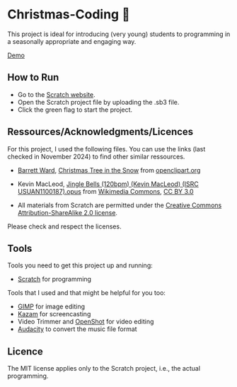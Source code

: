 # Christmas-Coding 🎄

This project is ideal for introducing (very young) students to programming in a seasonally appropriate and engaging way.

[Demo](https://www.youtube.com/watch?v=NckQHZKZRUk)

## How to Run

- Go to the [Scratch website](https://scratch.mit.edu).
- Open the Scratch project file by uploading the .sb3 file.
- Click the green flag to start the project.

## Ressources/Acknowledgments/Licences

For this project, I used the following files. You can use the links (last checked in November 2024) to find other similar ressources.

- [Barrett Ward](https://openclipart.org/artist/barrettward), [Christmas Tree in the Snow](https://openclipart.org/detail/188789/christmas-tree-in-the-snow) from [openclipart.org](https://openclipart.org)

- Kevin MacLeod, [Jingle Bells (120bpm) (Kevin MacLeod) (ISRC USUAN1100187).opus](https://commons.wikimedia.org/wiki/File:Jingle_Bells_(120bpm)_(Kevin_MacLeod)_(ISRC_USUAN1100187).opus) from [Wikimedia Commons](https://commons.wikimedia.org), [CC BY 3.0](https://creativecommons.org/licenses/by/3.0)

- All materials from Scratch are permitted under the [Creative Commons Attribution-ShareAlike 2.0 license](https://creativecommons.org/licenses/by-sa/2.0/).

Please check and respect the licenses.

## Tools

Tools you need to get this project up and running:

- [Scratch](https://scratch.mit.edu) for programming

Tools that I used and that might be helpful for you too:

- [GIMP](https://www.gimp.org/) for image editing
- [Kazam](https://launchpad.net/kazam) for screencasting
- Video Trimmer and [OpenShot](https://www.openshot.org/) for video editing
- [Audacity](https://www.audacityteam.org/) to convert the music file format

## Licence

The MIT license applies only to the Scratch project, i.e., the actual programming.
